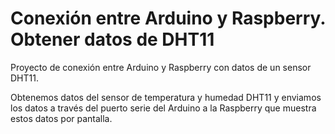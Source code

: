 # Conexión entre Arduino y Raspberry. Obtener datos de DHT11
Proyecto de conexión entre Arduino y Raspberry con datos de un sensor DHT11.

Obtenemos datos del sensor de temperatura y humedad DHT11 y enviamos los datos a través del puerto serie del Arduino a la Raspberry que muestra estos datos por pantalla. 
